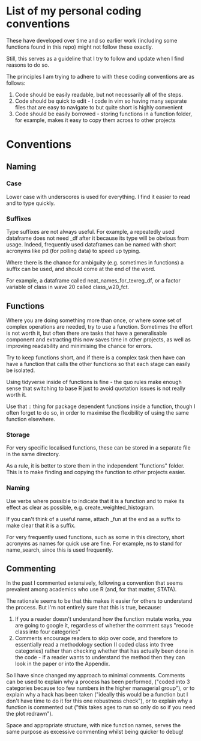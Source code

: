 # List of my personal coding conventions

These have developed over time and so earlier work (including some functions found in this repo) might not follow these exactly. 

Still, this serves as a guideline that I try to follow and update when I find reasons to do so.

The principles I am trying to adhere to with these coding conventions are as follows:

1. Code should be easily readable, but not necessarily all of the steps. 
2. Code should be quick to edit - I code in vim so having many separate files that are easy to navigate to but quite short is highly convenient
3. Code should be easily borrowed - storing functions in a function folder, for example, makes it easy to copy them across to other projects

# Conventions

## Naming 

### Case

Lower case with underscores is used for everything. I find it easier to read and to type quickly.

### Suffixes

Type suffixes are not always useful. For example, a repeatedly used dataframe does not need _df after it because its type will be obvious from usage. Indeed, frequently used dataframes can be named with short acronyms like pd (for polling data) to speed up typing.

Where there is the chance for ambiguity (e.g. sometimes in functions) a suffix can be used, and should come at the end of the word.

For example, a dataframe called neat_names_for_texreg_df, or a factor variable of class in wave 20 called class_w20_fct. 

## Functions

Where you are doing something more than once, or where some set of complex operations are needed, try to use a function. Sometimes the effort is not worth it, but often there are tasks that have a generalisable component and extracting this now saves time in other projects, as well as improving readability and minimising the chance for errors.

Try to keep functions short, and if there is a complex task then have can have a function that calls the other functions so that each stage can easily be isolated. 

Using tidyverse inside of functions is fine - the quo rules make enough sense that switching to base R just to avoid quotation issues is not really worth it. 

Use that :: thing for package dependent functions inside a function, though I often forget to do so, in order to maximise the flexibility of using the same function elsewhere.

### Storage

For very specific localised functions, these can be stored in a separate file in the same directory.

As a rule, it is better to store them in the independent "functions" folder. This is to make finding and copying the function to other projects easier.

### Naming

Use verbs where possible to indicate that it is a function and to make its effect as clear as possible, e.g. create_weighted_histogram.

If you can't think of a useful name, attach _fun at the end as a suffix to make clear that it is a suffix.

For very frequently used functions, such as some in this directory, short acronyms as names for quick use are fine. For example, ns to stand for name_search, since this is used frequently.

## Commenting

In the past I commented extensively, following a convention that seems prevalent among academics who use R (and, for that matter, STATA).

The rationale seems to be that this makes it easier for others to understand the process. But I'm not entirely sure that this is true, because:

1. If you a reader doesn't understand how the function mutate works, you are going to google it, regardless of whether the comment says "recode class into four categories"
2. Comments encourage readers to skip over code, and therefore to essentially read a methodology section (I coded class into three categories) rather than checking whether that has actually been done in the code - if a reader wants to understand the method then they can look in the paper or into the Appendix. 

So I have since changed my approach to minimal comments. Comments can be used to explain why a process has been performed, ("coded into 3 categories because too few numbers in the higher managerial group"), or to explain why a hack has been taken ("ideally this would be a function but I don't have time to do it for this one robustness check"), or to explain why a function is commented out ("this takes ages to run so only do so if you need the plot redrawn").

Space and appropriate structure, with nice function names, serves the same purpose as excessive commenting whilst being quicker to debug!



